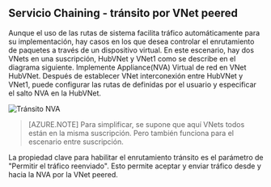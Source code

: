 ## <a name="service-chaining---transit-through-peered-vnet"></a>Servicio Chaining - tránsito por VNet peered

Aunque el uso de las rutas de sistema facilita tráfico automáticamente para su implementación, hay casos en los que desea controlar el enrutamiento de paquetes a través de un dispositivo virtual.
En este escenario, hay dos VNets en una suscripción, HubVNet y VNet1 como se describe en el diagrama siguiente. Implemente Appliance(NVA) Virtual de red en VNet HubVNet. Después de establecer VNet interconexión entre HubVNet y VNet1, puede configurar las rutas de definidas por el usuario y especificar el salto NVA en la HubVNet.

![Tránsito NVA](./media/virtual-networks-create-vnetpeering-scenario-transit-include/figure01.PNG)

> [AZURE.NOTE] Para simplificar, se supone que aquí VNets todos están en la misma suscripción. Pero también funciona para el escenario entre suscripción.

La propiedad clave para habilitar el enrutamiento tránsito es el parámetro de "Permitir el tráfico reenviado". Esto permite aceptar y enviar tráfico desde y hacia la NVA por la VNet peered.  

